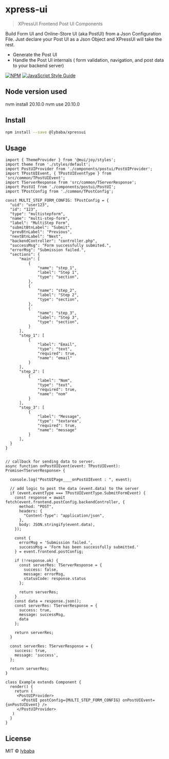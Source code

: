 # xpress-ui

> XPressUI Frontend Post UI Components

Build Form UI and Online-Store UI (aka PostUI)  from a Json Configuration File.
Just declare your Post UI as a Json Object and XPressUI will take the rest.
- Generate the Post UI
- Handle the Post UI internals ( form validation, navigation, and post data to your backend server)

[![NPM](https://img.shields.io/npm/v/postui.svg)](https://www.npmjs.com/package/postui) [![JavaScript Style Guide](https://img.shields.io/badge/code_style-standard-brightgreen.svg)](https://standardjs.com)

## Node version used
nvm install 20.10.0
nvm use 20.10.0

## Install

```bash
npm install --save @lybaba/xpressui
```

## Usage

```tsx
import { ThemeProvider } from '@mui/joy/styles';
import theme from './styles/default';
import PostUIProvider from './components/postui/PostUIProvider';
import TPostUIEvent, { TPostUIEventType } from 'src/common/TPostUIEvent';
import TServerResponse from 'src/common/TServerResponse';
import PostUI from './components/postui/PostUI';
import TPostConfig from './common/TPostConfig';

const MULTI_STEP_FORM_CONFIG: TPostConfig = {
  "uid": "user123",
  "id": "123",
  "type": "multistepform",
  "name": "multi-step-form",
  "label": "MultiStep Form",
  "submitBtnLabel": "Submit",
  "prevBtnLabel": "Previous",
  "nextBtnLabel": "Next",
  "backendController": "controller.php",
  "successMsg": "Form successfully submited.",
  "errorMsg": "Submission failed.",
  "sections": {
      "main": [
          {
              "name": "step_1",
              "label": "Step 1",
              "type": "section",
          },
          {
              "name": "step_2",
              "label": "Step 2",
              "type": "section",
          },
          {
              "name": "step_3",
              "label": "Step 3",
              "type": "section",
          }
      ],
      "step_1": [
          {
              "label": "Email",
              "type": "text",
              "required": true,
              "name": "email"
          }
      ],
      "step_2": [
          {
              "label": "Nom",
              "type": "text",
              "required": true,
              "name": "nom"
          }
      ],
      "step_3": [
          {
              "label": "Message",
              "type": "textarea",
              "required": true,
              "name": "message"
          }
      ],
  }
}


// callback for sending data to server.  
async function onPostUIEvent(event: TPostUIEvent): Promise<TServerResponse> {

  console.log("PostUIPage____onPostUIEvent : ", event);

  // add logic to post the data (event.data) to the server
  if (event.eventType === TPostUIEventType.SubmitFormEvent) {
    const response = await fetch(event.frontend.postConfig.backendController, {
      method: "POST", 
      headers: {
        "Content-Type": "application/json",
      },
      body: JSON.stringify(event.data), 
    });

    const {
      errorMsg = 'Submission failed.',
      successMsg = 'Form has been successfully submitted.'
    } = event.frontend.postConfig;

    if (!response.ok) {
      const serverRes: TServerResponse = {
        success: false,
        message: errorMsg,
        statusCode: response.status
      };

      return serverRes;
    }
    const data = response.json();
    const serverRes: TServerResponse = {
      success: true,
      message: successMsg,
      data
    };

    return serverRes;
  }

  const serverRes: TServerResponse = {
    success: true,
    message: 'success',
  };

  return serverRes;
}

class Example extends Component {
  render() {
    return (
     <PostUIProvider>
       <PostUI postConfig={MULTI_STEP_FORM_CONFIG} onPostUIEvent={onPostUIEvent} />
     </PostUIProvider>
   )
  }
}
```

## License

MIT © [lybaba](https://github.com/lybaba)
